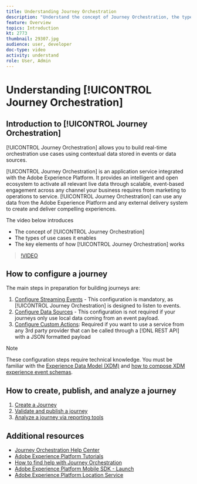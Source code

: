 ```yaml
---
title: Understanding Journey Orchestration
description: "Understand the concept of Journey Orchestration, the types of use cases it enables and the key elements of how Journey Orchestration works."
feature: Overview
topics: Introduction
kt: 2773
thumbnail: 29307.jpg
audience: user, developer
doc-type: video
activity: understand
role: User, Admin
---
```


# Understanding [!UICONTROL Journey Orchestration]

## Introduction to [!UICONTROL Journey Orchestration]

[!UICONTROL Journey Orchestration] allows you to build real-time orchestration use cases using contextual data stored in events or data sources.

[!UICONTROL Journey Orchestration] is an application service integrated with the Adobe Experience Platform. It provides an intelligent and open ecosystem to activate all relevant live data through scalable, event-based engagement across any channel your business requires from marketing to operations to service. [!UICONTROL Journey Orchestration] can use any data from the Adobe Experience Platform and any external delivery system to create and deliver compelling experiences.

The video below introduces

* The concept of [!UICONTROL Journey Orchestration]
* The types of use cases it enables
* The key elements of how [!UICONTROL Journey Orchestration] works

>[!VIDEO](https://video.tv.adobe.com/v/29307?quality=12)

## How to configure a journey

The main steps in preparation for building journeys are:

1. [Configure Streaming Events](/help/configuring-journey-orchestration/configure-streaming-events.md) - This configuration is mandatory, as [!UICONTROL Journey Orchestration] is designed to listen to events.
1. [Configure Data Sources](/help/configuring-journey-orchestration/configure-data-sources.md) - This configuration is not required if your journeys only use local data coming from an event payload.
1. [Configure Custom Actions](/help/configuring-journey-orchestration/configure-actions.md): Required if you want to use a service from any 3rd party provider that can be called through a [!DNL REST API] with a JSON formatted payload

>[!NOTE]
>
>These configuration steps require technical knowledge. You must be familiar with the [Experience Data Model (XDM)](https://experienceleague.adobe.com/docs/platform-learn/tutorials/schemas/schemas-and-experience-data-model.html?lang=en) and [how to compose XDM experience event schemas](https://experienceleague.adobe.com/docs/platform-learn/tutorials/schemas/create-schemas.html?lang=en).

## How to create, publish, and analyze a journey

1. [Create a Journey](/help/building-a-journey/creating-a-journey.md)
1. [Validate and publish a journey](/help/validate-and-publish-a-journey.md)
1. [Analyze a journey via reporting tools](/help/analyze-a-journey-via-reporting-tools.md)

## Additional resources

* [Journey Orchestration Help Center](https://experienceleague.adobe.com/docs/journeys/using/journey-orchestration-home.html?lang=en)
* [Adobe Experience Platform Tutorials](https://experienceleague.adobe.com/docs/platform-learn/tutorials/overview.html?lang=en)
* [How to find help with Journey Orchestration](/help/understanding-journey-orchestration.md)
* [Adobe Experience Platform Mobile SDK - Launch](https://experienceleague.adobe.com/docs/mobile-sdk-learn/tutorials/fundamentals/understanding-the-mobile-sdks.html?lang=en)
* [Adobe Experience Platform Location Service](https://experienceleague.adobe.com/docs/places/using/home.html?lang=en)
